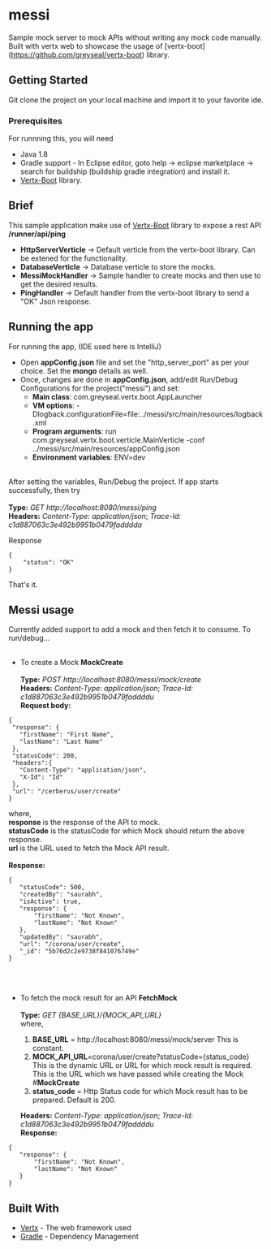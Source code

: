 # messi
Sample mock server to mock APIs without writing any mock code manually. Built with vertx web to showcase the usage of [vertx-boot]
(https://github.com/greyseal/vertx-boot) library. 

## Getting Started

Git clone the project on your local machine and import it to your favorite ide.

### Prerequisites

For runnning this, you will need
- Java 1.8
- Gradle support - In Eclipse editor, goto help -> eclipse marketplace -> search for buildship (buildship gradle integration) and install it.
- [Vertx-Boot](https://github.com/greyseal/vertx-boot) library. 

## Brief
This sample application make use of [Vertx-Boot](https://github.com/greyseal/vertx-boot) library to expose a rest API **/runner/api/ping**
- **HttpServerVerticle**       -> Default verticle from the vertx-boot library. Can be extened for the functionality.
- **DatabaseVerticle**         -> Database verticle to store the mocks.
- **MessiMockHandler**         -> Sample handler to create mocks and then use to get the desired results.
- **PingHandler**              -> Default handler from the vertx-boot library to send a "OK" Json response.

## Running the app

For running the app, (IDE used here is IntelliJ)
- Open **appConfig.json** file and set the "http_server_port" as per your choice. Set the **mongo** details as well.
- Once, changes are done in **appConfig.json**, add/edit Run/Debug Configurations for the project("messi") and set:
  * **Main class**: com.greyseal.vertx.boot.AppLauncher
  * **VM options**: -Dlogback.configurationFile=file:../messi/src/main/resources/logback.xml
  * **Program arguments**: run com.greyseal.vertx.boot.verticle.MainVerticle -conf ../messi/src/main/resources/appConfig.json 
  * **Environment variables**: ENV=dev 
 <br /><br /> 

After setting the variables, Run/Debug the project. If app starts successfully, then try <br /><br /> 
**Type:** *GET http://localhost:8080/messi/ping* <br />
**Headers:** *Content-Type: application/json*;  *Trace-Id: c1d887063c3e492b9951b0479fadddda* <br />

Response<br />
```
{
    "status": "OK"
}
```
That's it.

## Messi usage
Currently added support to add a mock and then fetch it to consume. To run/debug...<br  /><br  />
* To create a Mock **MockCreate** <br /><br />
**Type:** *POST http://localhost:8080/messi/mock/create* <br />
**Headers:** *Content-Type: application/json*;  *Trace-Id: c1d887063c3e492b9951b0479faddddu* <br />
**Request body:**
 ```
{
  "response": {
    "firstName": "First Name",
    "lastName": "Last Name"
  },
  "statusCode": 200,
  "headers":{
  	"Content-Type": "application/json",
  	"X-Id": "Id"
  },
  "url": "/cerberus/user/create"
}
 ```
 where, <br />
 **response** is the response of the API to mock. <br />
 **statusCode** is the statusCode for which Mock should return the above response. <br />
 **url** is the URL used to fetch the Mock API result. <br /> <br />
 **Response:**
 ```
{
    "statusCode": 500,
    "createdBy": "saurabh",
    "isActive": true,
    "response": {
        "firstName": "Not Known",
        "lastName": "Not Known"
    },
    "updatedBy": "saurabh",
    "url": "/corona/user/create",
    "_id": "5b76d2c2e9738f841076749e"
}
 ```
<br /> <br />
* To fetch the mock result for an API **FetchMock** <br /><br />
**Type:** *GET {BASE_URL}/{MOCK_API_URL}* <br />
where, <br />
  1. **BASE_URL** = http://localhost:8080/messi/mock/server This is constant.<br />
  2. **MOCK_API_URL**=corona/user/create?statusCode={status_code} This is the dynamic URL or URL for which mock result is required. This is the URL which we have passed while creating the Mock #**MockCreate**  <br />
  3. **status_code** = Http Status code for which Mock result has to be prepared. Default is 200.
  
  **Headers:** *Content-Type: application/json*;  *Trace-Id: c1d887063c3e492b9951b0479faddddu* <br />
 **Response:**
 ```
{
    "response": {
        "firstName": "Not Known",
        "lastName": "Not Known"
    }
}
 ```
## Built With

* [Vertx](http://vertx.io/) - The web framework used
* [Gradle](https://gradle.org/) - Dependency Management
